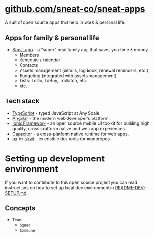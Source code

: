 # [github.com/sneat-co/sneat-apps](https://github.com/sneat-co/sneat-apps)

A suit of open source apps that help in work & personal life.

## Apps for family & personal life
 - [Sneat.app](https://sneat.app) - a "super" neat family app that saves you time & money.
   - Members
   - Schedule / calendar
   - Contacts
   - Assets management (details, log book, renewal reminders, etc.)
   - Budgeting (integrated with assets management)
   - Lists: ToDo, ToBuy, ToWatch, etc.
   - etc.


[//]: # (## Apps for work)

[//]: # (- **Sneat.team** - provides authentication & org structure for below apps:)

[//]: # (    - [DataTug]&#40;src/apps/datatug&#41; - SQL & HTTP queries workbench)

[//]: # (    - [ScrumSpace]&#40;src/apps/scrumspace&#41; - daily scrums & retrospectives for agile teams )

[//]: # (    - [IssueNumber.One]&#40;src/apps/issuenumberone&#41; - facilitates continuous **focused** feedback & improvements)

## Tech stack
- [TypeScript](https://www.typescriptlang.org/) - typed JavaScript at Any Scale
- [Angular](https://angular.io/) - the modern web developer's platform
- [Ionic Framework](https://ionicframework.com/) - an open source mobile UI toolkit for building high quality, cross-platform native and web app experiences.
- [Capacitor](https://capacitorjs.com/) - a cross-platform native runtime for web apps.
- [nx](https://nx.dev/) by [Nrwl](https://nrwl.io/) - extensible dev tools for monorepos

# Setting up development environment

If you want to contribute to this open source project you can 
read instructions on how to set up local dev environment in [README-DEV-SETUP.md](README-DEV-SETUP.md). 

## Concepts
- `Team`
  - `Squad`
  - `Commune`
